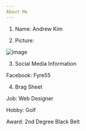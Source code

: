 ```yaml
---
About Me
---
```


1. Name: Andrew Kim

2. Picture:

![image](https://user-images.githubusercontent.com/85084723/120249049-8b45b500-c247-11eb-9981-eba948d0bc8a.png)

3. Social Media Information

Facebook: Fyre55

4. Brag Sheet

Job: Web Designer

Hobby: Golf

Award: 2nd Degree Black Belt 

